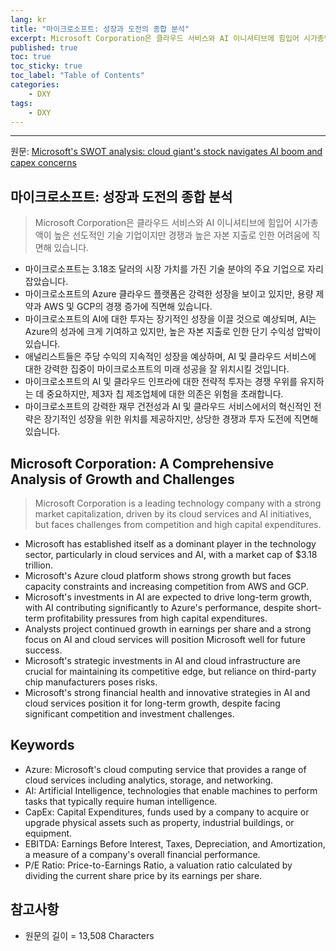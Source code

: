```yaml
---
lang: kr
title: "마이크로소프트: 성장과 도전의 종합 분석"
excerpt: Microsoft Corporation은 클라우드 서비스와 AI 이니셔티브에 힘입어 시가총액이 높은 선도적인 기술 기업이지만 경쟁과 높은 자본 지출로 인한 어려움에 직면해 있습니다.
published: true
toc: true
toc_sticky: true
toc_label: "Table of Contents"
categories:
    - DXY
tags:
    - DXY
---
```


---

  원문: [Microsoft's SWOT analysis: cloud giant's stock navigates AI boom and capex concerns](https://www.investing.com/news/swot-analysis/microsofts-swot-analysis-cloud-giants-stock-navigates-ai-boom-and-capex-concerns-93CH-3799031)

## 마이크로소프트: 성장과 도전의 종합 분석

> Microsoft Corporation은 클라우드 서비스와 AI 이니셔티브에 힘입어 시가총액이 높은 선도적인 기술 기업이지만 경쟁과 높은 자본 지출로 인한 어려움에 직면해 있습니다.


- 마이크로소프트는 3.18조 달러의 시장 가치를 가진 기술 분야의 주요 기업으로 자리 잡았습니다.
- 마이크로소프트의 Azure 클라우드 플랫폼은 강력한 성장을 보이고 있지만, 용량 제약과 AWS 및 GCP의 경쟁 증가에 직면해 있습니다.
- 마이크로소프트의 AI에 대한 투자는 장기적인 성장을 이끌 것으로 예상되며, AI는 Azure의 성과에 크게 기여하고 있지만, 높은 자본 지출로 인한 단기 수익성 압박이 있습니다.
- 애널리스트들은 주당 수익의 지속적인 성장을 예상하며, AI 및 클라우드 서비스에 대한 강력한 집중이 마이크로소프트의 미래 성공을 잘 위치시킬 것입니다.
- 마이크로소프트의 AI 및 클라우드 인프라에 대한 전략적 투자는 경쟁 우위를 유지하는 데 중요하지만, 제3자 칩 제조업체에 대한 의존은 위험을 초래합니다.
- 마이크로소프트의 강력한 재무 건전성과 AI 및 클라우드 서비스에서의 혁신적인 전략은 장기적인 성장을 위한 위치를 제공하지만, 상당한 경쟁과 투자 도전에 직면해 있습니다.

## Microsoft Corporation: A Comprehensive Analysis of Growth and Challenges

> Microsoft Corporation is a leading technology company with a strong market capitalization, driven by its cloud services and AI initiatives, but faces challenges from competition and high capital expenditures.


- Microsoft has established itself as a dominant player in the technology sector, particularly in cloud services and AI, with a market cap of $3.18 trillion.
- Microsoft's Azure cloud platform shows strong growth but faces capacity constraints and increasing competition from AWS and GCP.
- Microsoft's investments in AI are expected to drive long-term growth, with AI contributing significantly to Azure's performance, despite short-term profitability pressures from high capital expenditures.
- Analysts project continued growth in earnings per share and a strong focus on AI and cloud services will position Microsoft well for future success.
- Microsoft's strategic investments in AI and cloud infrastructure are crucial for maintaining its competitive edge, but reliance on third-party chip manufacturers poses risks.
- Microsoft's strong financial health and innovative strategies in AI and cloud services position it for long-term growth, despite facing significant competition and investment challenges.

## Keywords

- Azure: Microsoft's cloud computing service that provides a range of cloud services including analytics, storage, and networking.
- AI: Artificial Intelligence, technologies that enable machines to perform tasks that typically require human intelligence.
- CapEx: Capital Expenditures, funds used by a company to acquire or upgrade physical assets such as property, industrial buildings, or equipment.
- EBITDA: Earnings Before Interest, Taxes, Depreciation, and Amortization, a measure of a company's overall financial performance.
- P/E Ratio: Price-to-Earnings Ratio, a valuation ratio calculated by dividing the current share price by its earnings per share.

## 참고사항

- 원문의 길이 = 13,508 Characters

